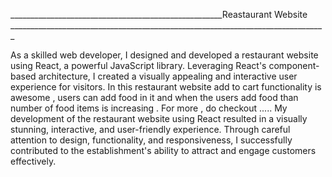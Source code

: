  _____________________________________________________Reastaurant Website _______________________________________________________________________________
 
 
As a skilled web developer, I designed and developed a restaurant website using React, a powerful JavaScript library. Leveraging React's component-based architecture,
I created a visually appealing and interactive user experience for visitors.
In this restaurant website add to cart functionality is awesome , users can add food in it and when the users add food than number of food items is increasing . For more , do checkout .....
My development of the restaurant website using React resulted in a visually stunning, interactive, and user-friendly experience. Through careful attention to design, functionality, and responsiveness, 
I successfully contributed to the establishment's ability to attract and engage customers effectively.
